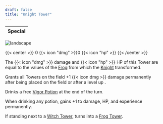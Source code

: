 ```yaml
---
draft: false
title: "Knight Tower"
---
```

| <span class="rainbow-text"> Special </span> |
|--------|

![landscape](/images/towers/towerS_40.png)

{{< center >}}
0 {{< icon "dmg" >}}0 {{< icon "hp" >}}
{{< /center >}}

The {{< icon "dmg" >}} damage and {{< icon "hp" >}} HP of this Tower are equal to the values of the [Frog](/towers/frog) from which the [Knight](/towers/knight) transformed.

Grants all Towers on the field +1 {{< icon dmg >}} damage permanently after being placed on the field or after a level up .

Drinks a free [Vigor Potion](/towers/vigor-potion) at the end of the turn.

When drinking any potion, gains +1 to damage, HP, and experience permanently.

If standing next to a [Witch Tower](/towers/witch-tower), turns into a [Frog Tower](/towers/frog-tower).